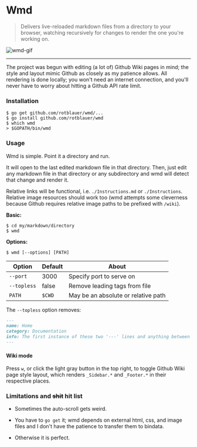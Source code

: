 # Wmd

> Delivers live-reloaded markdown files from a directory to your browser,
watching recursively for changes to render the one you're working on.

![wmd-gif](./wmd.gif)

----

The project was begun with editing (a lot of) Github Wiki pages in mind; the style and layout
mimic Github as closely as my patience allows. All rendering is done locally;
you won't need an internet connection, and you'll never have to worry
about hitting a Github API rate limit.

### Installation
```shell
$ go get github.com/rotblauer/wmd/...
$ go install github.com/rotblauer/wmd
$ which wmd
> $GOPATH/bin/wmd
```

### Usage
Wmd is simple. Point it a directory and run.

It will open to the last edited markdown file in that directory.
Then, just edit any markdown file in that directory or any subdirectory
and wmd will detect that change and render it.

Relative links will be functional, i.e. `./Instructions.md` or `./Instructions`.
Relative image resources should work too (wmd attempts some cleverness because
Github requires relative image paths to be prefixed with `/wiki`).

__Basic:__
```shell
$ cd my/markdown/directory
$ wmd
```

__Options:__
```shell
$ wmd [--options] [PATH]
```

| Option | Default | About |
|---|---|---|
| `--port` | 3000 | Specify port to serve on |
| `--topless` | false | Remove leading tags from file |
| `PATH` | `$CWD` | May be an absolute or relative path |

The `--topless` option removes:
```md
---
name: Home
category: Documentation
info: The first instance of these two '---' lines and anything between them will not be rendered.
---
```

#### Wiki mode
Press `w`, or click the light gray button in the top right,
to toggle Github Wiki page style layout, which renders `_Sidebar.*` and
`_Footer.*` in their respective places.

### Limitations and ~~shit~~ hit list
- Sometimes the auto-scroll gets weird.

- You have to `go get` it; wmd depends on external html, css, and image files and I don't
 have the patience to transfer them to bindata.
- Otherwise it is perfect.
